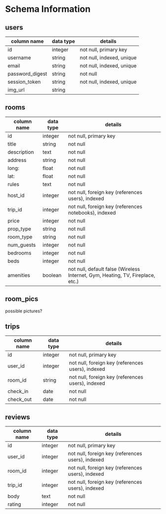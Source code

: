 # Schema Information

## users
column name     | data type | details
----------------|-----------|-----------------------
id              | integer   | not null, primary key
username        | string    | not null, indexed, unique
email           | string    | not null, indexed, unique
password_digest | string    | not null
session_token   | string    | not null, indexed, unique
img_url |string|

## rooms
column name | data type | details
------------|-----------|-----------------------
id          | integer   | not null, primary key
title       | string    | not null
description | text      | not null
address |string| not null
long: |float| not null
lat: |float| not null
rules | text      | not null
host_id   | integer   | not null, foreign key (references users), indexed
trip_id | integer   | not null, foreign key (references notebooks), indexed
price    | integer   | not null
prop_type    | string   | not null
room_type    | string   | not null
num_guests    | integer   | not null
bedrooms    | integer   | not null
beds    | integer   | not null
amenities    | boolean   | not null, default false (Wireless Internet, Gym, Heating, TV, Fireplace, etc.)

## room_pics
possible pictures?

## trips
column name | data type | details
------------|-----------|-----------------------
id          | integer   | not null, primary key
user_id   | integer   | not null, foreign key (references users), indexed
room_id       | string    | not null, foreign key (references users), indexed
check_in | date    | not null
check_out | date    | not null

## reviews
column name | data type | details
------------|-----------|-----------------------
id          | integer   | not null, primary key
user_id   | integer   | not null, foreign key (references users), indexed
room_id       | integer    | not null, foreign key (references users), indexed
trip_id |integer| not null, foreign key (references users), indexed
body | text| not null
rating | integer | not null
